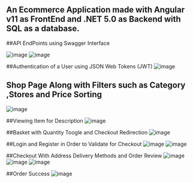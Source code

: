 ## An Ecommerce Application made with Angular v11 as FrontEnd and .NET 5.0 as Backend with SQL as a database.


##API EndPoints using Swagger Interface

![image](https://user-images.githubusercontent.com/35055744/119234046-5c458a00-bb49-11eb-9d63-ec77198fc132.png)
![image](https://user-images.githubusercontent.com/35055744/119234088-a9296080-bb49-11eb-9971-818d1a9e0831.png)


##Authentication of a User using JSON Web Tokens (JWT)
![image](https://user-images.githubusercontent.com/35055744/119234166-0cb38e00-bb4a-11eb-85a9-65b7fce06a10.png)


## Shop Page Along with Filters such as Category ,Stores and Price Sorting
![image](https://user-images.githubusercontent.com/35055744/119234314-ee01c700-bb4a-11eb-9b6e-64b7bfc484fe.png)


##Viewing Item for Description
![image](https://user-images.githubusercontent.com/35055744/119234378-391bda00-bb4b-11eb-8d67-d41fb1d1f36d.png)


##Basket with Quantity Toogle and Checkout Redirection
![image](https://user-images.githubusercontent.com/35055744/119234421-73857700-bb4b-11eb-8b13-e4c10254755b.png)


##Login and Register in Order to Validate for Checkout
![image](https://user-images.githubusercontent.com/35055744/119234476-b47d8b80-bb4b-11eb-8801-80453004d416.png)
![image](https://user-images.githubusercontent.com/35055744/119234484-c19a7a80-bb4b-11eb-9970-ed19135f54c4.png)


##Checkout With Address Delivery Methods and Order Review
![image](https://user-images.githubusercontent.com/35055744/119234519-f73f6380-bb4b-11eb-85c5-5b8bffa26511.png)
![image](https://user-images.githubusercontent.com/35055744/119234524-01616200-bb4c-11eb-92fa-65e7000866d0.png)
![image](https://user-images.githubusercontent.com/35055744/119234534-0faf7e00-bb4c-11eb-803c-e3debca66016.png)


##Order Success 
![image](https://user-images.githubusercontent.com/35055744/119234565-41284980-bb4c-11eb-8f90-89bc2d4a1caf.png)

